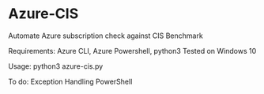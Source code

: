 # Azure-CIS
Automate Azure subscription check against CIS Benchmark

Requirements: Azure CLI, Azure Powershell, python3
Tested on Windows 10

Usage: python3 azure-cis.py

To do:
 Exception Handling
 PowerShell
